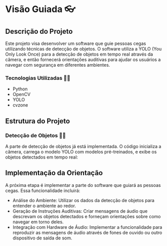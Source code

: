 # Visão Guiada 👓
 
## Descrição do Projeto
Este projeto visa desenvolver um software que guie pessoas cegas utilizando técnicas de detecção de objetos. O software utiliza a YOLO (You Only Look Once) para a detecção de objetos em tempo real através da câmera, e então fornecerá orientações auditivas para ajudar os usuários a navegar com segurança em diferentes ambientes.

### Tecnologias Utilizadas 👨‍💻
- Python
- OpenCV
- YOLO
- cvzone

## Estrutura do Projeto
### Detecção de Objetos 🕵️‍♀️
A parte de detecção de objetos já está implementada. O código inicializa a câmera, carrega o modelo YOLO com modelos pré-treinados, e exibe os objetos detectados em tempo real:

## Implementação da Orientação
A próxima etapa é implementar a parte do software que guiará as pessoas cegas. Essa funcionalidade incluirá:
- Análise do Ambiente: Utilizar os dados da detecção de objetos para entender o ambiente ao redor.
- Geração de Instruções Auditivas: Criar mensagens de áudio que descrevam os objetos detectados e forneçam orientações sobre como navegar em torno deles.
- Integração com Hardware de Áudio: Implementar a funcionalidade para reproduzir as mensagens de áudio através de fones de ouvido ou outro dispositivo de saída de som.
